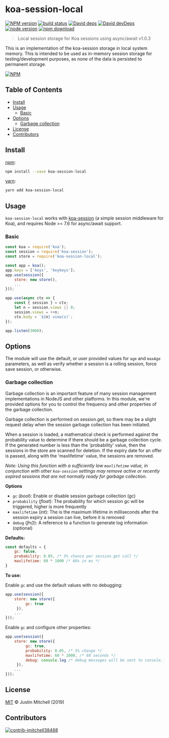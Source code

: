 # koa-session-local

[![NPM version][npm-image]][npm-url]
[![build status][travis-image]][travis-url]
[![David deps][david-image]][david-url]
[![David devDeps][david-dev-image]][david-dev-url]
[![node version][node-image]][node-url]
[![npm download][download-image]][download-url]

>Local session storage for Koa sessions using async/await v1.0.3

This is an implementation of the koa-session storage in local system memory. This is intended to be used as in-memory
session storage for testing/development purposes, as none of the data is persisted to permanent storage.

[![NPM](https://nodei.co/npm/koa-session-local.svg?downloads=true)](https://nodei.co/npm/koa-session-local/)

## Table of Contents

* [Install](#install)
* [Usage](#usage)
    * [Basic](#basic)
* [Options](#options)
    * [Garbage collection](#garbage-collection)
* [License](#license)
* [Contributors](#contributors)

## Install

[npm][]:

```sh
npm install --save koa-session-local
```

[yarn][]:

```sh
yarn add koa-session-local
```

## Usage
`koa-session-local` works with [koa-session](https://github.com/koajs/session) (a simple session middleware for Koa), 
and requires Node >= 7.6 for async/await support.

### Basic

```js
const koa = require('koa');
const session = require('koa-session');
const store = require('koa-session-local');

const app = koa();
app.keys = ['keys', 'keykeys'];
app.use(session({
    store: new store(),
    ...
}));

app.use(async ctx => {
    const { session } = ctx;
    let n = session.views || 0;
    session.views = ++n;
    ctx.body = `${n} view(s)`;
});

app.listen(3000);
```

## Options
The module will use the default, or user provided values for `age` and `maxAge` parameters, as well as verify whether a
session is a rolling session, force save session, or otherwise.

### Garbage collection
Garbage collection is an important feature of many session management implementations in NodeJS and other platforms. In
this module, we're provided options for you to control the frequency and other properties of the garbage collection.

Garbage collection is performed on session.get, so there may be a slight request delay when the session garbage
collection has been initiated.

When a session is loaded, a mathematical check is performed against the probability value to determine if there should 
be a garbage collection cycle. If the generated number is less than the 'probability' value, then the sessions in the 
store are scanned for deletion. If the expiry date for an offer is passed, along with the 'maxlifetime' value, 
the sessions are removed. 

_Note: Using this function with a sufficiently low `maxlifetime` value, in conjunction with other `koa-session` settings 
may remove active or recently expired sessions that are not normally ready for garbage collection._

**Options**

* `gc` (_bool_): Enable or disable session garbage collection (gc)
* `probability` (_float_): The probability for which session gc will be triggered, higher is more frequently
* `maxlifetime` (_int_): The is the maximum lifetime in milliseconds after the session expiry a session can live, before it is 
removed
* `debug` (_fn()_): A reference to a function to generate log information (optional)

**Defaults:**

```js
const defaults = {
    gc: false,
    probability: 0.05, /* 5% chance per session.get call */
    maxlifetime: 60 * 1000 /* 60s in ms */
}
```

**To use:**

Enable `gc` and use the default values with no debugging:

```js
app.use(session({
    store: new store({
         gc: true
     }),
    ...
}));
```

Enable `gc` and configure other properties:

```js
app.use(session({
    store: new store({
         gc: true,
         probability: 0.05, /* 5% change */
         maxlifetime: 60 * 1000, /* 60 seconds */
         debug: console.log /* debug messages will be sent to console.log */
     }),
    ...
}));
```

## License

[MIT](LICENSE) &copy; Justin Mitchell (2019)

## Contributors

[![contrib-jmitchell38488]][contrib-jmitchell38488-url]

[npm-image]: https://img.shields.io/npm/v/koa-session-local.svg?style=flat-square
[npm-url]: https://npmjs.org/package/koa-session-local
[travis-image]: https://img.shields.io/travis/jmitchell38488/koa-session-local
[travis-url]: https://travis-ci.com/jmitchell38488/koa-session-local
[david-image]: https://img.shields.io/david/jmitchell38488/koa-session-local.svg?style=flat-square
[david-url]: https://david-dm.org/jmitchell38488/koa-session-local
[david-dev-image]: https://img.shields.io/david/dev/jmitchell38488/koa-session-local.svg?style=flat-square&label=devDeps
[david-dev-url]: https://david-dm.org/jmitchell38488/koa-session-local#info=devDependencies
[node-image]: https://img.shields.io/badge/node.js-%3E=_7.6-green.svg?style=flat-square
[node-url]: http://nodejs.org/download/
[download-image]: https://img.shields.io/npm/dm/koa-session-local.svg?style=flat-square
[download-url]: https://npmjs.org/koa-session-local
[npm]: https://www.npmjs.com/
[yarn]: https://yarnpkg.com/

[contrib-jmitchell38488]: https://avatars1.githubusercontent.com/u/12840052?s=60
[contrib-jmitchell38488-url]: https://github.com/jmitchell38488
